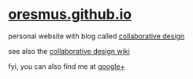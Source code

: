 # [oresmus.github.io](//oresmus.github.io)
personal website with blog called [collaborative design](https://oresmus.github.io/)

see also the [collaborative design wiki](https://github.com/oresmus/collaborative-design-wiki/wiki)

fyi, you can also find me at [google+](https://plus.google.com/+BruceSmith1)
